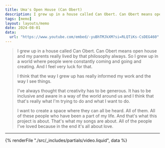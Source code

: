 ```yaml
---
title: Uma's Open House (Can Obert)
description: I grew up in a house called Can Obert. Can Obert means open house and my parents really lived by that philosophy always. So I grew up in a world where people were constantly coming and going and creating. And I feel very luck for that. I think that the way I grew up has really informed my work and the way I see things. I've always thought that creativity has to be generous. It has to be inclusive and aware in a way of the world around us and I think that that's really what I'm trying to do and what I want to do. I want to create a space where they can all be heard. All of them. All of these people who have been a part of my life. And that's what this project is about. That's what my songs are about. All of the people I've loved because in the end it's all about love.
tags: [memo]
layout: layouts/memo
date: 2024-08-01
data:
  url: "https://www.youtube.com/embed/-yuBhTMJkXM?si=RLQTiKs-CsDEG460"
---
```


> I grew up in a house called Can Obert. Can Obert means open house and my parents really lived by that philosophy always. So I grew up in a world where people were constantly coming and going and creating. And I feel very luck for that. 
> 
> I think that the way I grew up has really informed my work and the way I see things.
> 
> I've always thought that creativity has to be generous. It has to be inclusive and aware in a way of the world around us and I think that that's really what I'm trying to do and what I want to do.
> 
> I want to create a space where they can all be heard. All of them. All of these people who have been a part of my life. And that's what this project is about. That's what my songs are about. All of the people I've loved because in the end it's all about love.

---

{% renderFile "./src/_includes/partials/video.liquid", data %}
